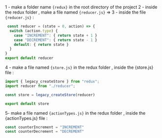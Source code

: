 <!-- ~ REDUX TUTORIAL -->
1 - make a folder name `{redux}` in the root directory of the project
2 - inside the redux folder , make a file named `{reducer.js}` =>
3 - inside the file `{reducer.js}` :

```js
 const reducer = (state = 0, action) => {
  switch (action.type) {
    case "INCREMENT": { return state + 1 }
    case "DECREMENT": { return state - 1 }
    default: { return state }
  }
}
export default reducer
```

4 - make a file named `{store.js}` in the redux folder , inside the {store.js} file : 

```js
import { legacy_createStore } from "redux";
import reducer from "./reducer";

const store = legacy_createStore(reducer)

export default store
```


5- make a file named `{actionTypes.js}` in the redux folder , inside the {actionTypes.js} file : 

```js 
const counterIncrement = "INCREMENT"
const counterDecrement = "DECREMENT"
```